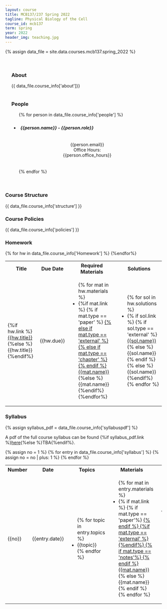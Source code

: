 ```yaml
---
layout: course
title: MCB137/237 Spring 2022
tagline: Physical Biology of the Cell
course_id: mcb137
term: spring
year: 2022
header_img: teaching.jpg
---
```

{% assign data_file = site.data.courses.mcb137.spring_2022 %}


<div class='full'>
<div class="row" style="padding: 20px;">
<h3 class="banner"> About </h3>
{{ data_file.course_info['about']}}
<br/>
<br/>
<h3 class="banner"> People </h3>

<div class='mod modGallery' style="margin: auto; display: block;">
      <ul class='gallery large-block-grid-4 medium-block-grid-3 small-block-grid-2'>
      {% for person in data_file.course_info['people'] %}
        <li style="padding: 5px;">
          <h5 class='subbanner' style="width: 95%; fontsize: 1em;"> {{person.name}} - {{person.role}}</h5>
          <img alt="" src="{{site.baseurl}}/images/people/{{person.img}}" />
            <p style="text-align: center;">
                  {{person.email}}<br/>
                  Office Hours: <br/>{{person.office_hours}}</p><br/>
          </li>
        {% endfor %}
      </ul>
    </div>
  </div>

<h3 class="banner"> Course Structure </h3>
{{ data_file.course_info['structure'] }}

<h3 class="banner">Course Policies </h3>
{{ data_file.course_info['policies'] }}

<h3 class="banner"> Homework </h3>
<div>
<table>
<tr>
  <th><b>Title</b></th>
  <th><b>Due Date</b></th>
  <th><b>Required Materials</b></th>
  <th><b>Solutions</b></th>  
</tr>
{% for hw in data_file.course_info['Homework'] %}
<tr>
  <td>{%if hw.link %}<a href="{{site.baseurl}}/courses/{{page.course_id}}/{{page.year}}/hw/{{hw.link}}">{{hw.title}}</a>{%else %}{{hw.title}}{%endif%}</td>
  <td> {{hw.due}} </td>
  <td>
  <ul>
  {% for mat in hw.materials %}
  <li>
  {%if mat.link %}
    {% if mat.type == 'paper' %}
    <a href="{{site.baseurl}}/courses/papers/{{mat.link}}">
    {% else if mat.type == 'external' %}
    <a href="{{mat.link}}">
    {% else if mat.type == 'chapter' %}
    <a href="{{site.baseurl}}/courses/chapters/{{mat.link}}">
    {% endif %}
  {{mat.name}}</a></li>
  {%else %}
  {{mat.name}}</li>
  {%endif%}
  {%endfor%}
  </ul>
  </td>
  <td> 
    <ul>
    {% for sol in hw.solutions %}
    <li>
    {% if sol.link %}
    {% if sol.type == 'external' %}
    <a href="{{sol.link}}"> {{sol.name}}</a></li> 
    {% else %}
    {{sol.name}}</li>
    {% endif %}
    {% else %}
    {{sol.name}}</li>
    {%endif%}
    {% endfor %}
    </ul></td>

</tr>
{%endfor%}
</table>


<h3 class="banner"> Syllabus </h3>
{% assign syllabus_pdf = data_file.course_info['syllabuspdf'] %}

<p>A pdf of the full course syllabus can be found {%if syllabus_pdf.link %}<a href="{{site.baseurl}}/courses/{{page.course_id}}/{{page.year}}/syllabus_pdf/{{syllabus_pdf.link}}">here</a>{%else %}TBA{%endif%}.</p>

<table>
<tr>
<th><b> Number </b></th>
<th><b> Date </b></th>
<th><b> Topics </b></th>
<th><b> Materials</b></th>
<th><b> Discussion</b></th>
</tr>
{% assign no = 1 %}
{% for entry in data_file.course_info['syllabus'] %}
<tr>
  <td>{{no}}</td>
  <td>{{entry.date}}</td>
  <td>
  <ul>
  {% for topic in entry.topics %}
  <li>
      {{topic}}</li>
  {% endfor %}
  </ul>
  </td>
  <td>
  <ul>
  {% for mat in entry.materials %}
  <li>
      {% if mat.link %}
      {% if mat.type == 'paper'%}
      <a href="{{site.baseurl}}/courses/papers/{{mat.link}}">
      {% endif %} 
      {%if mat.type == 'external' %}
      <a href="{{mat.link}}">
      {%endif%}
      {% if mat.type == 'notes'%}
      <a href="{{site.baseurl}}/courses/mcb137/2022/lecture_notes/{{mat.link}}">
      {% endif %}
      {{mat.name}}</a> </li> 
    {% else %}
    {{mat.name}}</li>
    {% endif %}  
  {% endfor %} 
  </ul>
  </td>
  <td>
  <ul>
  {% for disc in entry.discussion %}
  <li>
      {% if disc.link %}
      {% if mat.type == 'paper'%}
      <a href="{{site.baseurl}}/courses/papers/{{mat.link}}">
      {% endif %}
      {%if disc.type == 'external' %}
      <a href="{{mat.link}}">
      {%endif%}
      {{disc.name}}</a> </li> 
    {% else %}
    {{disc.name}}</li>
    {% endif %}  
  {% endfor %} 
  </ul>
  </td>

 
  </tr>
{% assign no = no | plus: 1 %}
{% endfor %}
<tr>



